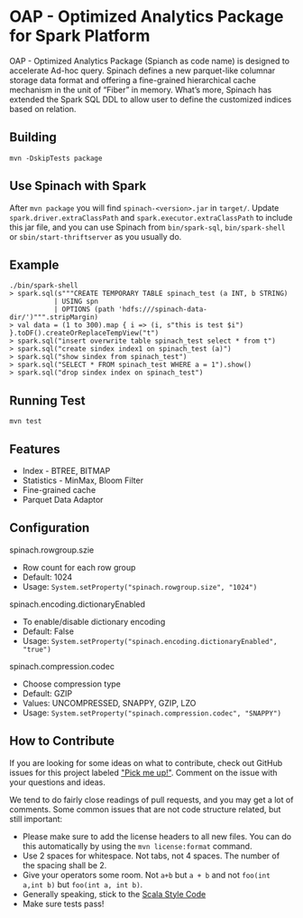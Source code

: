 # OAP - Optimized Analytics Package for Spark Platform
OAP - Optimized Analytics Package (Spianch as code name) is designed to accelerate Ad-hoc query. Spinach defines a new parquet-like columnar storage data format and offering a fine-grained hierarchical cache mechanism in the unit of “Fiber” in memory. What’s more, Spinach has extended the Spark SQL DDL to allow user to define the customized indices based on relation.
## Building
```
mvn -DskipTests package
```
## Use Spinach with Spark
After `mvn package` you will find `spinach-<version>.jar` in `target/`. Update `spark.driver.extraClassPath` and `spark.executor.extraClassPath` to include this jar file, and you can use Spinach from `bin/spark-sql`, `bin/spark-shell` or `sbin/start-thriftserver` as you usually do.
## Example
```
./bin/spark-shell
> spark.sql(s"""CREATE TEMPORARY TABLE spinach_test (a INT, b STRING)
           | USING spn
           | OPTIONS (path 'hdfs:///spinach-data-dir/')""".stripMargin)
> val data = (1 to 300).map { i => (i, s"this is test $i") }.toDF().createOrReplaceTempView("t")
> spark.sql("insert overwrite table spinach_test select * from t")
> spark.sql("create sindex index1 on spinach_test (a)")
> spark.sql("show sindex from spinach_test")
> spark.sql("SELECT * FROM spinach_test WHERE a = 1").show()
> spark.sql("drop sindex index on spinach_test")
```
## Running Test
```
mvn test
```
## Features
* Index - BTREE, BITMAP
* Statistics - MinMax, Bloom Filter
* Fine-grained cache
* Parquet Data Adaptor
## Configuration
spinach.rowgroup.szie
* Row count for each row group
* Default: 1024
* Usage: `System.setProperty("spinach.rowgroup.size", "1024")`

spinach.encoding.dictionaryEnabled
* To enable/disable dictionary encoding
* Default: False
* Usage: `System.setProperty("spinach.encoding.dictionaryEnabled", "true")`

spinach.compression.codec
* Choose compression type
* Default: GZIP
* Values: UNCOMPRESSED, SNAPPY, GZIP, LZO
* Usage: `System.setProperty("spinach.compression.codec", "SNAPPY")`
## How to Contribute
If you are looking for some ideas on what to contribute, check out GitHub issues for this project labeled ["Pick me up!"](https://github.com/Intel-bigdata/Spinach/issues?labels=pick+me+up%21&state=open).
Comment on the issue with your questions and ideas.

We tend to do fairly close readings of pull requests, and you may get a lot of comments. Some common issues that are not code structure related, but still important:
* Please make sure to add the license headers to all new files. You can do this automatically by using the `mvn license:format` command.
* Use 2 spaces for whitespace. Not tabs, not 4 spaces. The number of the spacing shall be 2.
* Give your operators some room. Not `a+b` but `a + b` and not `foo(int a,int b)` but `foo(int a, int b)`.
* Generally speaking, stick to the [Scala Style Code](http://docs.scala-lang.org/style/)
* Make sure tests pass!
